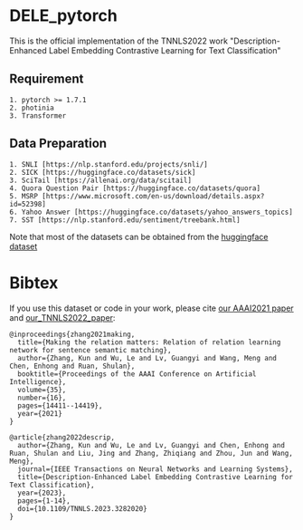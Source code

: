 # DELE_pytorch
This is the official implementation of the TNNLS2022 work "Description-Enhanced Label Embedding Contrastive Learning for Text Classification"

## Requirement
    1. pytorch >= 1.7.1
    2. photinia
    3. Transformer

## Data Preparation
    1. SNLI [https://nlp.stanford.edu/projects/snli/]
    2. SICK [https://huggingface.co/datasets/sick]
    3. SciTail [https://allenai.org/data/scitail]
    4. Quora Question Pair [https://huggingface.co/datasets/quora]
    5. MSRP [https://www.microsoft.com/en-us/download/details.aspx?id=52398]
    6. Yahoo Answer [https://huggingface.co/datasets/yahoo_answers_topics]
    7. SST [https://nlp.stanford.edu/sentiment/treebank.html]

Note that most of the datasets can be obtained from the [huggingface dataset](https://huggingface.co/datasets)

# Bibtex
If you use this dataset or code in your work, please cite [our AAAI2021 paper](https://www.aaai.org/AAAI21Papers/AAAI-6199.ZhangK.pdf) and [our_TNNLS2022_paper](https://ieeexplore.ieee.org/document/10154259):
```
@inproceedings{zhang2021making,
  title={Making the relation matters: Relation of relation learning network for sentence semantic matching},
  author={Zhang, Kun and Wu, Le and Lv, Guangyi and Wang, Meng and Chen, Enhong and Ruan, Shulan},
  booktitle={Proceedings of the AAAI Conference on Artificial Intelligence},
  volume={35},
  number={16},
  pages={14411--14419},
  year={2021}
}

@article{zhang2022descrip,
  author={Zhang, Kun and Wu, Le and Lv, Guangyi and Chen, Enhong and Ruan, Shulan and Liu, Jing and Zhang, Zhiqiang and Zhou, Jun and Wang, Meng},
  journal={IEEE Transactions on Neural Networks and Learning Systems}, 
  title={Description-Enhanced Label Embedding Contrastive Learning for Text Classification}, 
  year={2023},
  pages={1-14},
  doi={10.1109/TNNLS.2023.3282020}
}
